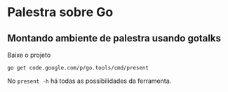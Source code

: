 # Palestra sobre Go 

## Montando ambiente de palestra usando gotalks

Baixe o projeto

`go get code.google.com/p/go.tools/cmd/present`

No `present -h` há todas as possibilidades da ferramenta.